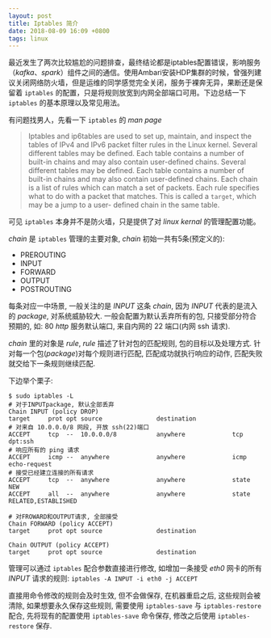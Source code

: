 ```yaml
---
layout: post
title: Iptables 简介
date: 2018-08-09 16:09 +0800
tags: linux
---
```


最近发生了两次比较尴尬的问题排查，最终结论都是iptables配置错误，影响服务（*kafka*、*spark*）组件之间的通信。使用Ambari安装HDP集群的时候，曾强列建议关闭网络防火墙，但是运维的同学感觉完全关闭，服务于裸奔无异，果断还是保留着 `iptables` 的配置，只是将规则放宽到内网全部端口可用。下边总结一下 `iptables` 的基本原理以及常见用法。

有问题找男人，先看一下 `iptables` 的 *man page*

> Iptables  and ip6tables are used to set up, maintain, and inspect the tables of IPv4 and IPv6 packet filter rules in the Linux kernel.  Several different tables may be defined.  Each table contains a number of built-in chains and may also contain user-defined chains. Several different tables may be defined.  Each table contains a number of built-in chains and may also contain user-defined chains. Each chain is a list of rules which can match a set of packets.  Each rule specifies what to do with a packet that matches.  This is called a `target`, which may  be  a  jump  to  a  user- defined chain in the same table.

可见 `iptables` 本身并不是防火墙，只是提供了对 *linux kernal* 的管理配置功能。

*chain* 是 `iptables` 管理的主要对象, *chain* 初始一共有5条(预定义的):

* PREROUTING
* INPUT
* FORWARD
* OUTPUT
* POSTROUTING

每条对应一中场景, 一般关注的是 *INPUT* 这条 *chain*, 因为 *INPUT* 代表的是流入的 *package*, 对系统威胁较大. 一般会配置为默认丢弃所有的包, 只接受部分符合预期的, 如: 80 *http* 服务默认端口, 来自内网的 22 端口(内网 ssh 请求).

*chain* 里的对象是 *rule*, *rule* 描述了针对包的匹配规则, 包的目标以及处理方式. 针对每一个包(*package*)对每个规则进行匹配, 匹配成功就执行响应的动作, 匹配失败就交给下一条规则继续匹配.

下边举个栗子:
```
$ sudo iptables -L
# 对于INPUTpackage, 默认全部丢弃
Chain INPUT (policy DROP)
target     prot opt source               destination
# 对来自 10.0.0.0/8 网段, 开放 ssh(22)端口
ACCEPT     tcp  --  10.0.0.0/8           anywhere             tcp dpt:ssh
# 响应所有的 ping 请求
ACCEPT     icmp --  anywhere             anywhere             icmp echo-request
# 接受已经建立连接的所有请求
ACCEPT     tcp  --  anywhere             anywhere             state NEW
ACCEPT     all  --  anywhere             anywhere             state RELATED,ESTABLISHED

# 对FROWARD和OUTPUT请求, 全部接受 
Chain FORWARD (policy ACCEPT)
target     prot opt source               destination

Chain OUTPUT (policy ACCEPT)
target     prot opt source               destination
```

管理可以通过 `iptables` 配合参数直接进行修改, 如增加一条接受 *eth0* 网卡的所有 *INPUT* 请求的规则:
``` iptables -A INPUT -i eth0 -j ACCEPT ``` 

直接用命令修改的规则会及时生效, 但不会做保存, 在机器重启之后, 这些规则会被清除, 如果想要永久保存这些规则, 需要使用 `iptables-save` 与 `iptables-restore` 配合, 先将现有的配置使用 `iptables-save` 命令保存, 修改之后使用 `iptables-restore` 保存.
